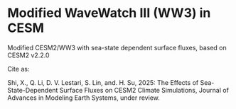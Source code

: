 # Modified WaveWatch III (WW3) in CESM

Modified CESM2/WW3 with sea-state dependent surface fluxes, based on CESM2 v2.2.0

Cite as:

Shi, X., Q. Li, D. V. Lestari, S. Lin, and. H. Su, 2025: The Effects of Sea-State-Dependent Surface Fluxes on CESM2 Climate Simulations, Journal of Advances in Modeling Earth Systems, under review.
